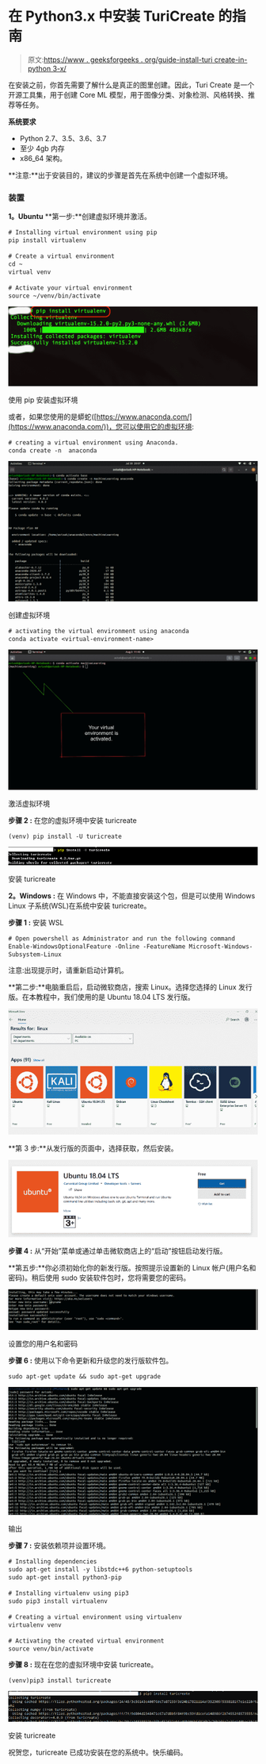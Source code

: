 # 在 Python3.x 中安装 TuriCreate 的指南

> 原文:[https://www . geeksforgeeks . org/guide-install-turi create-in-python 3-x/](https://www.geeksforgeeks.org/guide-to-install-turicreate-in-python3-x/)

在安装之前，你首先需要了解什么是真正的图里创建。因此，Turi Create 是一个开源工具集，用于创建 Core ML 模型，用于图像分类、对象检测、风格转换、推荐等任务。

**系统要求**

*   Python 2.7、3.5、3.6、3.7
*   至少 4gb 内存
*   x86_64 架构。

**注意:**出于安装目的，建议的步骤是首先在系统中创建一个虚拟环境。

### 装置

**1。Ubuntu**
**第一步:**创建虚拟环境并激活。

```
# Installing virtual environment using pip
pip install virtualenv

# Create a virtual environment
cd ~
virtual venv

# Activate your virtual environment
source ~/venv/bin/activate

```

![](img/93e20d85c342e501c86f156064437bca.png)

使用 pip 安装虚拟环境

或者，如果您使用的是蟒蛇([https://www.anaconda.com/](https://www.anaconda.com/))，您可以使用它的虚拟环境:

```
# creating a virtual environment using Anaconda.
conda create -n  anaconda
```

![](img/354b2dc03ae348306e5c6b94fd6d035f.png)

创建虚拟环境

```
# activating the virtual environment using anaconda
conda activate <virtual-environment-name>
```

![](img/2fa46006dcc62bd04d85fe1dded154fd.png)

激活虚拟环境

**步骤 2 :** 在您的虚拟环境中安装 turicreate

```
(venv) pip install -U turicreate
```

![](img/ddbe0784d5eeac0424a62f4050a69909.png)

安装 turicreate

**2。Windows :** 在 Windows 中，不能直接安装这个包，但是可以使用 Windows Linux 子系统(WSL)在系统中安装 turicreate。

**步骤 1 :** 安装 WSL

```
# Open powershell as Administrator and run the following command
Enable-WindowsOptionalFeature -Online -FeatureName Microsoft-Windows-Subsystem-Linux
```

注意:出现提示时，请重新启动计算机。

**第二步:**电脑重启后，启动微软商店，搜索 Linux。选择您选择的 Linux 发行版。在本教程中，我们使用的是 Ubuntu 18.04 LTS 发行版。

![](img/54a5edb4ac154d0bb352ec5a9cddbff1.png)

**第 3 步:**从发行版的页面中，选择获取，然后安装。

![](img/b31bbdcae9c269ebd5e6770eea2ceda4.png)

**步骤 4 :** 从“开始”菜单或通过单击微软商店上的“启动”按钮启动发行版。

**第五步:**你必须初始化你的新发行版。按照提示设置新的 Linux 帐户(用户名和密码)。稍后使用 sudo 安装软件包时，您将需要您的密码。

![](img/dd7c1d60310c9f6168f619c32537453c.png)

设置您的用户名和密码

**步骤 6 :** 使用以下命令更新和升级您的发行版软件包。

```
sudo apt-get update && sudo apt-get upgrade
```

![](img/b3b011c65b64b928314a68a634751965.png)

输出

**步骤 7 :** 安装依赖项并设置环境。

```
# Installing dependencies
sudo apt-get install -y libstdc++6 python-setuptools
sudo apt-get install python3-pip

# Installing virtualenv using pip3
sudo pip3 install virtualenv 

# Creating a virtual environment using virtualenv
virtualenv venv

# Activating the created virtual environment
source venv/bin/activate
```

**步骤 8 :** 现在在您的虚拟环境中安装 turicreate。

```
(venv)pip3 install turicreate
```

![](img/a1fe8ebd40fc43d351eae572ec25613d.png)

安装 turicreate

祝贺您，turicreate 已成功安装在您的系统中。快乐编码。